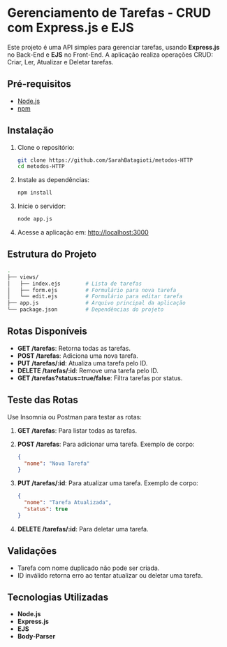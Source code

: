 # Gerenciamento de Tarefas - CRUD com Express.js e EJS

Este projeto é uma API simples para gerenciar tarefas, usando **Express.js** no Back-End e **EJS** no Front-End. A aplicação realiza operações CRUD: Criar, Ler, Atualizar e Deletar tarefas.

## Pré-requisitos

- [Node.js](https://nodejs.org)
- [npm](https://www.npmjs.com/)

## Instalação

1. Clone o repositório:

   ```bash
   git clone https://github.com/SarahBatagioti/metodos-HTTP
   cd metodos-HTTP
   ```

2. Instale as dependências:

   ```bash
   npm install
   ```

3. Inicie o servidor:

   ```bash
   node app.js
   ```

4. Acesse a aplicação em: [http://localhost:3000](http://localhost:3000)

## Estrutura do Projeto

```bash
.
├── views/
│   ├── index.ejs        # Lista de tarefas
│   ├── form.ejs         # Formulário para nova tarefa
│   └── edit.ejs         # Formulário para editar tarefa
├── app.js               # Arquivo principal da aplicação
└── package.json         # Dependências do projeto
```

## Rotas Disponíveis

- **GET /tarefas**: Retorna todas as tarefas.
- **POST /tarefas**: Adiciona uma nova tarefa.
- **PUT /tarefas/:id**: Atualiza uma tarefa pelo ID.
- **DELETE /tarefas/:id**: Remove uma tarefa pelo ID.
- **GET /tarefas?status=true/false**: Filtra tarefas por status.

## Teste das Rotas

Use Insomnia ou Postman para testar as rotas:

1. **GET /tarefas**: Para listar todas as tarefas.
2. **POST /tarefas**: Para adicionar uma tarefa. Exemplo de corpo:

   ```json
   {
     "nome": "Nova Tarefa"
   }
   ```

3. **PUT /tarefas/:id**: Para atualizar uma tarefa. Exemplo de corpo:

   ```json
   {
     "nome": "Tarefa Atualizada",
     "status": true
   }
   ```

4. **DELETE /tarefas/:id**: Para deletar uma tarefa.

## Validações

- Tarefa com nome duplicado não pode ser criada.
- ID inválido retorna erro ao tentar atualizar ou deletar uma tarefa.

## Tecnologias Utilizadas

- **Node.js**
- **Express.js**
- **EJS**
- **Body-Parser**
